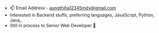 - 📫 Email Address - aungthiha12345mdy@gmail.com
- Interested in Backend stuffs, preferring languages, JavaScript, Python, Java,.
- Still in process to Senior Web Developer 🤖
<!---
harrison542002/harrison542002 is a ✨ special ✨ repository because its `README.md` (this file) appears on your GitHub profile.
You can click the Preview link to take a look at your changes.
--->
